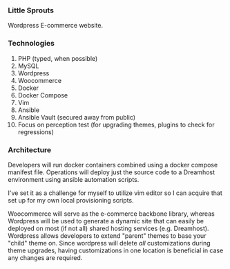 ### Little Sprouts
Wordpress E-commerce website.

### Technologies
1. PHP (typed, when possible)
1. MySQL
1. Wordpress
1. Woocommerce
1. Docker
1. Docker Compose
1. Vim
1. Ansible
1. Ansible Vault (secured away from public)
1. Focus on perception test (for upgrading themes, plugins to check for regressions)

### Architecture

Developers will run docker containers combined using a docker compose manifest file.  Operations will deploy just the source code to a Dreamhost environment using ansible automation scripts.

I've set it as a challenge for myself to utilize vim editor so I can acquire that set up for my own local provisioning scripts.

Woocommerce will serve as the e-commerce backbone library, whereas Wordpress will be used to generate a dynamic site that can easily be deployed on most (if not all) shared hosting services (e.g. Dreamhost).  Wordpress allows developers to extend "parent" themes to base your "child" theme on.  Since wordpress will delete _all_ customizations during theme upgrades, having customizations in one location is beneficial in case any changes are required.

